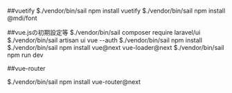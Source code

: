##vuetify
$./vendor/bin/sail npm install vuetify
$./vendor/bin/sail npm install @mdi/font

##vue.jsの初期設定等
$./vendor/bin/sail composer require laravel/ui
$./vendor/bin/sail artisan ui vue --auth
$./vendor/bin/sail npm install
$./vendor/bin/sail npm install vue@next vue-loader@next
$./vendor/bin/sail npm run dev

##vue-router

$./vendor/bin/sail npm install vue-router@next
